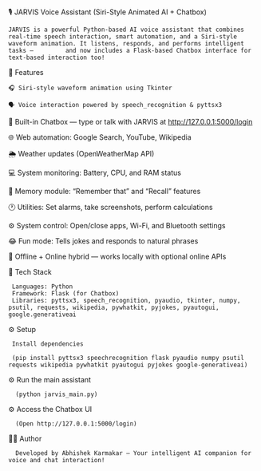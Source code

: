 🎙️ JARVIS Voice Assistant (Siri-Style Animated AI + Chatbox)

    JARVIS is a powerful Python-based AI voice assistant that combines real-time speech interaction, smart automation, and a Siri-style waveform animation. It listens, responds, and performs intelligent tasks —         and now includes a Flask-based Chatbox interface for text-based interaction too!

🚀 Features

    🎧 Siri-style waveform animation using Tkinter

    🗣️ Voice interaction powered by speech_recognition & pyttsx3

   💬 Built-in Chatbox — type or talk with JARVIS at http://127.0.0.1:5000/login

   🌐 Web automation: Google Search, YouTube, Wikipedia

   🌦️ Weather updates (OpenWeatherMap API)

   💻 System monitoring: Battery, CPU, and RAM status

   🧠 Memory module: “Remember that” and “Recall” features

   🕐 Utilities: Set alarms, take screenshots, perform calculations

   ⚙️ System control: Open/close apps, Wi-Fi, and Bluetooth settings

   😂 Fun mode: Tells jokes and responds to natural phrases

   🧩 Offline + Online hybrid — works locally with optional online APIs

🧠 Tech Stack

     Languages: Python
     Framework: Flask (for Chatbox)
     Libraries: pyttsx3, speech_recognition, pyaudio, tkinter, numpy, psutil, requests, wikipedia, pywhatkit, pyjokes, pyautogui, google.generativeai

⚙️ Setup

     Install dependencies

     (pip install pyttsx3 speechrecognition flask pyaudio numpy psutil requests wikipedia pywhatkit pyautogui pyjokes google-generativeai)

⚙️ Run the main assistant

      (python jarvis_main.py)

⚙️ Access the Chatbox UI

      (Open http://127.0.0.1:5000/login)    

 👨‍💻 Author

      Developed by Abhishek Karmakar — Your intelligent AI companion for voice and chat interaction!     
